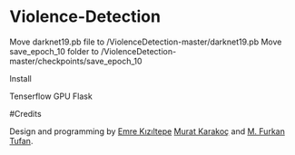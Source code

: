 # Violence-Detection

Move darknet19.pb file to /ViolenceDetection-master/darknet19.pb
Move save_epoch_10 folder to /ViolenceDetection-master/checkpoints/save_epoch_10

Install

Tenserflow GPU
Flask

#Credits

Design and programming by [Emre Kızıltepe](https://github.com/emrekiziltepe) [Murat Karakoç](https://github.com/murat199) and [M. Furkan Tufan](https://github.com/furkantufan).
